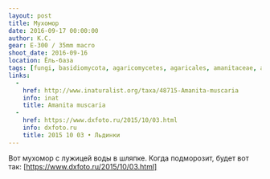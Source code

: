 ```yaml
---
layout: post
title: Мухомор
date: 2016-09-17 00:00:00
author: К.С.
gear: E-300 / 35mm macro
shoot_date: 2016-09-16
location: Ёль-база
tags: [fungi, basidiomycota, agaricomycetes, agaricales, amanitaceae, amanita, amanita muscaria]
links:
  -
    href: http://www.inaturalist.org/taxa/48715-Amanita-muscaria
    info: inat
    title: Amanita muscaria
  -
    href: https://www.dxfoto.ru/2015/10/03.html
    info: dxfoto.ru
    title: 2015 10 03 • Льдинки
---
```


Вот мухомор с лужицей воды в шляпке. Когда подморозит, будет вот так: [https://www.dxfoto.ru/2015/10/03.html]
